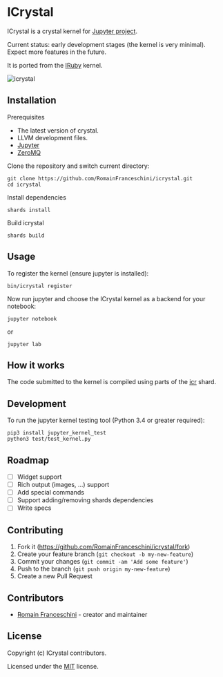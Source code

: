 # ICrystal

ICrystal is a crystal kernel for [Jupyter project](https://jupyter.org/try).

Current status: early development stages (the kernel is very minimal). Expect more features in the future.

It is ported from the [IRuby](https://github.com/SciRuby/iruby) kernel.

![icrystal](https://user-images.githubusercontent.com/470056/81830095-f25cd280-953b-11ea-9922-0f6477399cef.gif)

## Installation

Prerequisites

- The latest version of crystal.
- LLVM development files.
- [Jupyter](https://jupyter.org/)
- [ZeroMQ](https://zeromq.org/)

Clone the repository and switch current directory:

```
git clone https://github.com/RomainFranceschini/icrystal.git
cd icrystal
```

Install dependencies

```
shards install
```

Build icrystal

```
shards build
```

## Usage

To register the kernel (ensure jupyter is installed):

```
bin/icrystal register
```

Now run jupyter and choose the ICrystal kernel as a backend for your notebook:

```
jupyter notebook
```

or

```
jupyter lab
```

## How it works

The code submitted to the kernel is compiled using parts of the [icr](https://github.com/crystal-community/icr) shard.

## Development

To run the jupyter kernel testing tool (Python 3.4 or greater required):

```
pip3 install jupyter_kernel_test
python3 test/test_kernel.py
```

## Roadmap

- [ ] Widget support
- [ ] Rich output (images, ...) support
- [ ] Add special commands
- [ ] Support adding/removing shards dependencies
- [ ] Write specs

## Contributing

1. Fork it (<https://github.com/RomainFranceschini/icrystal/fork>)
2. Create your feature branch (`git checkout -b my-new-feature`)
3. Commit your changes (`git commit -am 'Add some feature'`)
4. Push to the branch (`git push origin my-new-feature`)
5. Create a new Pull Request

## Contributors

- [Romain Franceschini](https://github.com/RomainFranceschini) - creator and maintainer

## License

Copyright (c) ICrystal contributors.

Licensed under the [MIT](LICENSE) license.
